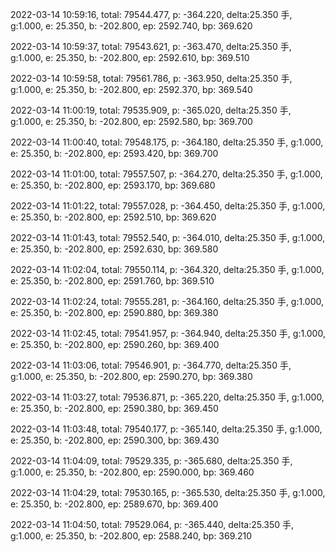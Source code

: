 2022-03-14 10:59:16, total: 79544.477, p: -364.220, delta:25.350 手, g:1.000, e: 25.350, b: -202.800, ep: 2592.740, bp: 369.620

2022-03-14 10:59:37, total: 79543.621, p: -363.470, delta:25.350 手, g:1.000, e: 25.350, b: -202.800, ep: 2592.610, bp: 369.510

2022-03-14 10:59:58, total: 79561.786, p: -363.950, delta:25.350 手, g:1.000, e: 25.350, b: -202.800, ep: 2592.370, bp: 369.540

2022-03-14 11:00:19, total: 79535.909, p: -365.020, delta:25.350 手, g:1.000, e: 25.350, b: -202.800, ep: 2592.580, bp: 369.700

2022-03-14 11:00:40, total: 79548.175, p: -364.180, delta:25.350 手, g:1.000, e: 25.350, b: -202.800, ep: 2593.420, bp: 369.700

2022-03-14 11:01:00, total: 79557.507, p: -364.270, delta:25.350 手, g:1.000, e: 25.350, b: -202.800, ep: 2593.170, bp: 369.680

2022-03-14 11:01:22, total: 79557.028, p: -364.450, delta:25.350 手, g:1.000, e: 25.350, b: -202.800, ep: 2592.510, bp: 369.620

2022-03-14 11:01:43, total: 79552.540, p: -364.010, delta:25.350 手, g:1.000, e: 25.350, b: -202.800, ep: 2592.630, bp: 369.580

2022-03-14 11:02:04, total: 79550.114, p: -364.320, delta:25.350 手, g:1.000, e: 25.350, b: -202.800, ep: 2591.760, bp: 369.510

2022-03-14 11:02:24, total: 79555.281, p: -364.160, delta:25.350 手, g:1.000, e: 25.350, b: -202.800, ep: 2590.880, bp: 369.380

2022-03-14 11:02:45, total: 79541.957, p: -364.940, delta:25.350 手, g:1.000, e: 25.350, b: -202.800, ep: 2590.260, bp: 369.400

2022-03-14 11:03:06, total: 79546.901, p: -364.770, delta:25.350 手, g:1.000, e: 25.350, b: -202.800, ep: 2590.270, bp: 369.380

2022-03-14 11:03:27, total: 79536.871, p: -365.220, delta:25.350 手, g:1.000, e: 25.350, b: -202.800, ep: 2590.380, bp: 369.450

2022-03-14 11:03:48, total: 79540.177, p: -365.140, delta:25.350 手, g:1.000, e: 25.350, b: -202.800, ep: 2590.300, bp: 369.430

2022-03-14 11:04:09, total: 79529.335, p: -365.680, delta:25.350 手, g:1.000, e: 25.350, b: -202.800, ep: 2590.000, bp: 369.460

2022-03-14 11:04:29, total: 79530.165, p: -365.530, delta:25.350 手, g:1.000, e: 25.350, b: -202.800, ep: 2589.670, bp: 369.400

2022-03-14 11:04:50, total: 79529.064, p: -365.440, delta:25.350 手, g:1.000, e: 25.350, b: -202.800, ep: 2588.240, bp: 369.210